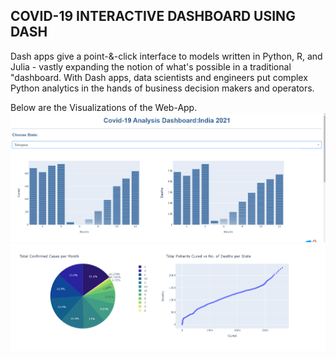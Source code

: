## COVID-19 INTERACTIVE DASHBOARD USING DASH

Dash apps give a point-&-click interface to models written in Python, R, and Julia - vastly expanding the notion of what's possible in a traditional "dashboard.
With Dash apps, data scientists and engineers put complex Python analytics in the hands of business decision makers and operators.

Below are the Visualizations of the Web-App.
![](Images/Img1.png)
<br>
![](Images/Img2.png)
